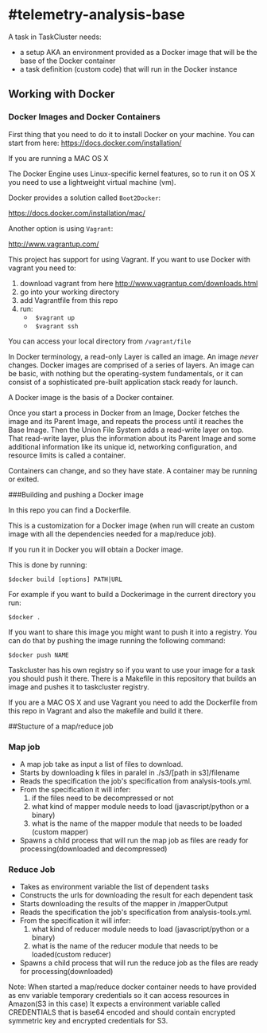 #telemetry-analysis-base
=======================

A task in TaskCluster needs:
  
   * a setup AKA an environment provided as a Docker image that will be the base of the Docker container 
   * a task definition (custom code) that will run in the Docker instance



## Working with Docker

### Docker Images and  Docker Containers

First thing that you need to do it to install Docker on your machine.
You can start from here: https://docs.docker.com/installation/


If you are running a MAC OS X

The Docker Engine uses Linux-specific kernel features, so to run it on OS X you need to use a lightweight virtual machine (vm).

Docker provides a solution called `Boot2Docker`:

https://docs.docker.com/installation/mac/

Another option is using `Vagrant`: 

http://www.vagrantup.com/

This project has support for using Vagrant. If you want to use Docker with vagrant you need to:

   1. download vagrant from here http://www.vagrantup.com/downloads.html
   2. go into your working directory
   3. add Vagrantfile from this repo
   4. run: 
       * ` $vagrant up`
       * ` $vagrant ssh`
      

You can access your local directory from  `/vagrant/file`


In Docker terminology, a read-only Layer is called an image. An image _never_ changes.
Docker images are comprised of a series of layers. An image can be basic, with nothing but the operating-system fundamentals, or it can consist of a sophisticated pre-built application stack ready for launch.

A Docker image is the basis of a Docker container.

Once you start a process in Docker from an Image, Docker fetches the image and its Parent Image, 
and repeats the process until it reaches the Base Image. 
Then the Union File System adds a read-write layer on top. That read-write layer, plus the information about its Parent Image and some additional information like its unique id, networking configuration, and resource limits is called a container.

Containers can change, and so they have state. A container may be running or exited.


###Building and pushing a Docker image


In this repo you can find a Dockerfile.

This is a customization for a Docker image (when run will create an custom image with all the dependencies needed for a map/reduce job).

If you run it in Docker you will obtain a Docker image. 

This is done by running: 

 `$docker build [options] PATH|URL`

For example if you want to build a Dockerimage in the current directory you run: 
  
  `$docker .`

If you want to share this image you might want to push it into a registry.
You can do that by pushing the image running the following command:
 
 `$docker push NAME`


Taskcluster has his own registry so if you want to use your image for a task you should push it there.
There is a Makefile in this repository that builds an image and pushes it to taskcluster registry.


If you are a MAC OS X and use Vagrant you need to add the Dockerfile from this repo in Vagrant and also the makefile
and build it there.


##Stucture of a map/reduce job

### Map job

 * A map job take as input a list of files to download. 
 * Starts by downloading k files in paralel in ./s3/[path in s3]/filename
 * Reads the specification the job's specification from analysis-tools.yml.
 * From the specification it will infer:
     1. if the files need to be decompressed or not
     2. what kind of mapper module needs to load (javascript/python or a binary)
     3. what is the name of the mapper module that needs to be loaded (custom mapper)
 * Spawns a child process that will run the map job as files are ready for processing(downloaded and decompressed) 


### Reduce Job

 * Takes as environment variable the list of dependent tasks
 * Constructs the urls for downloading the result for each dependent task
 * Starts downloading the results of the mapper in /mapperOutput
 * Reads the specification the job's specification from analysis-tools.yml.
 * From the specification it will infer:
     1. what kind of reducer module needs to load (javascript/python or a binary)
     2. what is the name of the reducer module that needs to be loaded(custom reducer)
 * Spawns a child process that will run the reduce job as the files are ready for processing(downloaded)

Note:
When started a map/reduce docker container needs to have provided as env variable temporary credentials so it can access resources in Amazon(S3 in this case)
It expects a environment variable called CREDENTIALS that is base64 encoded and should contain encrypted symmetric key and encrypted credentials for S3. 



